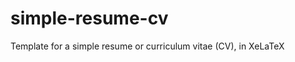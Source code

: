 simple-resume-cv
================

Template for a simple resume or curriculum vitae (CV), in XeLaTeX
